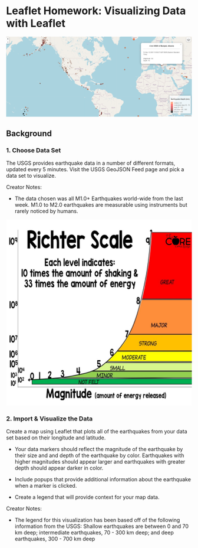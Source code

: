 # Leaflet Homework: Visualizing Data with Leaflet

![1-Final-Image](Images/Screenshot-Example-Completed-Map2.png)

## Background

### 1. Choose Data Set

The USGS provides earthquake data in a number of different formats, updated every 5 minutes. Visit the USGS GeoJSON Feed page and pick a data set to visualize.

Creator Notes: 
* The data chosen was all M1.0+ Earthquakes world-wide from the last week. M1.0 to M2.0 earthquakes are measurable using instruments but rarely noticed by humans. 

![1-Richter](Images/richter_scale.jpg)

### 2. Import & Visualize the Data

Create a map using Leaflet that plots all of the earthquakes from your data set based on their longitude and latitude.


* Your data markers should reflect the magnitude of the earthquake by their size and and depth of the earthquake by color. Earthquakes with higher magnitudes should appear larger and earthquakes with greater depth should appear darker in color.


* Include popups that provide additional information about the earthquake when a marker is clicked.


* Create a legend that will provide context for your map data.

Creator Notes:
* The legend for this visualization has been based off of the following information from the USGS: Shallow earthquakes are between 0 and 70 km deep; intermediate earthquakes, 70 - 300 km deep; and deep earthquakes, 300 - 700 km deep


